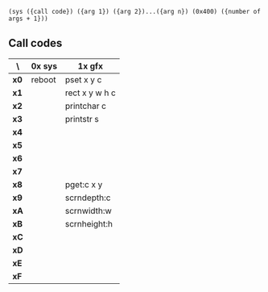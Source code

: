 ```wat
(sys ({call code}) ({arg 1}) ({arg 2})...({arg n}) (0x400) ({number of args + 1}))
```

Call codes
----------

\      | 0x sys | 1x gfx
-------|--------|---------------
**x0** | reboot | pset x y c
**x1** |        | rect x y w h c
**x2** |        | printchar c
**x3** |        | printstr s
**x4** |        |
**x5** |        |
**x6** |        |
**x7** |        |
**x8** |        | pget:c x y
**x9** |        | scrndepth:c
**xA** |        | scrnwidth:w
**xB** |        | scrnheight:h
**xC** |        |
**xD** |        |
**xE** |        |
**xF** |        |
